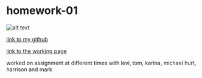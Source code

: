 # homework-01

<!-- I went through the HTML and changed all the <div> tags to semantic tags to make the code read easier
     then I went through the .CSS file and refracted it to reduce redundancies and make that easier to read -->

<!-- i also changed the title of the site in HTML for SEO -->

<!-- i then added ChromeVox screen reader to make sure it was able to read the site and was more accesible -->

![alt text](https://github.com/Zachduty/homework-01/blob/main/assets/images/screen_shot.png)

[link to my github](github.com/Zachduty)

[link to the working page](https://zachduty.github.io/homework-01/)

worked on assignment at different times with levi, tom, karina, michael hurt, harrison and mark
